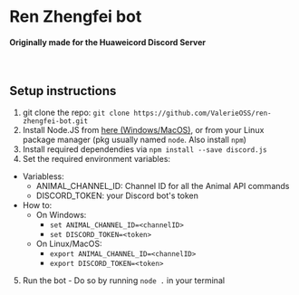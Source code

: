# Ren Zhengfei bot
#### Originally made for the Huaweicord Discord Server
&nbsp;
## Setup instructions
1. git clone the repo: `git clone https://github.com/ValerieOSS/ren-zhengfei-bot.git`
2. Install Node.JS from [here (Windows/MacOS)](https://nodejs.org/en/download/), or from your Linux package manager (pkg usually named `node`. Also install `npm`)
3. Install required dependendies via `npm install --save discord.js`
4. Set the required environment variables:
- Variabless:
  - ANIMAL_CHANNEL_ID: Channel ID for all the Animal API commands
  - DISCORD_TOKEN: your Discord bot's token
- How to:
  - On Windows:
    - `set ANIMAL_CHANNEL_ID=<channelID>`
    - `set DISCORD_TOKEN=<token>`
  - On Linux/MacOS:
    - `export ANIMAL_CHANNEL_ID=<channelID>`
    - `export DISCORD_TOKEN=<token>`
5. Run the bot - Do so by running `node .` in your terminal
